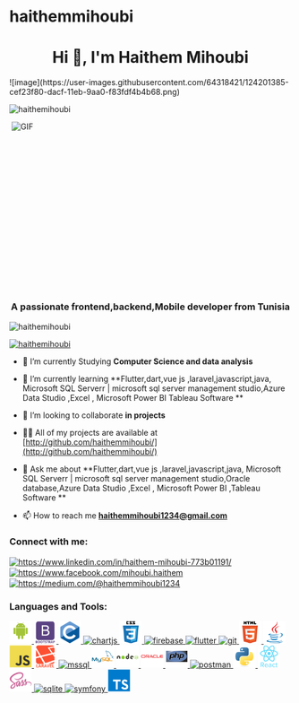 # haithemmihoubi
<h1 align="center">Hi 👋, I'm Haithem Mihoubi</h1>
![image](https://user-images.githubusercontent.com/64318421/124201385-cef23f80-dacf-11eb-9aa0-f83fdf4b4b68.png)

<p align="left"> <img src="https://user-images.githubusercontent.com/64318421/124201385-cef23f80-dacf-11eb-9aa0-f83fdf4b4b68.png" alt="haithemihoubi" /> </p>



<img align="right" alt="GIF" src="![image](https://user-images.githubusercontent.com/64318421/124200574-99e4ed80-dacd-11eb-978c-38c51d3ee3a6.png)" width="500" height="320" />
<h3 align="center">A passionate frontend,backend,Mobile developer from Tunisia</h3>

<p align="left"> <img src="https://komarev.com/ghpvc/?username=haithemihoubi&label=Profile%20views&color=0e75b6&style=flat" alt="haithemihoubi" /> </p>

<p align="left"> <a href="https://github.com/ryo-ma/github-profile-trophy"><img src="https://github-profile-trophy.vercel.app/?username=haithemihoubi" alt="haithemihoubi" /></a> </p>

- 🔭 I’m currently Studying **Computer Science and data analysis**

- 🌱 I’m currently learning **Flutter,dart,vue js ,laravel,javascript,java, Microsoft SQL Serverr | microsoft sql server management studio,Azure Data Studio ,Excel , Microsoft Power BI Tableau Software **

- 👯 I’m looking to collaborate **in projects**

- 👨‍💻 All of my projects are available at [http://github.com/haithemmihoubi/](http://github.com/haithemmihoubi/)

- 💬 Ask me about **Flutter,dart,vue js ,laravel,javascript,java, Microsoft SQL Serverr | microsoft sql server management studio,Oracle database,Azure Data Studio ,Excel , Microsoft Power BI ,Tableau Software **

- 📫 How to reach me **haithemmihoubi1234@gmail.com**

<h3 align="left">Connect with me:</h3>
<p align="left">
<a href="https://linkedin.com/in/https://www.linkedin.com/in/haithem-mihoubi-773b01191/" target="blank"><img align="center" src="https://cdn.jsdelivr.net/npm/simple-icons@3.0.1/icons/linkedin.svg" alt="https://www.linkedin.com/in/haithem-mihoubi-773b01191/" height="30" width="40" /></a>
<a href="https://fb.com/https://www.facebook.com/mihoubi.haithem" target="blank"><img align="center" src="https://cdn.jsdelivr.net/npm/simple-icons@3.0.1/icons/facebook.svg" alt="https://www.facebook.com/mihoubi.haithem" height="30" width="40" /></a>
<a href="https://medium.com/https://medium.com/@haithemmihoubi1234" target="blank"><img align="center" src="https://cdn.jsdelivr.net/npm/simple-icons@3.0.1/icons/medium.svg" alt="https://medium.com/@haithemmihoubi1234" height="30" width="40" /></a>
</p>

<h3 align="left">Languages and Tools:</h3>
<p align="left"> <a href="https://developer.android.com" target="_blank"> <img src="https://raw.githubusercontent.com/devicons/devicon/master/icons/android/android-original-wordmark.svg" alt="android" width="40" height="40"/> </a> <a href="https://getbootstrap.com" target="_blank"> <img src="https://raw.githubusercontent.com/devicons/devicon/master/icons/bootstrap/bootstrap-plain-wordmark.svg" alt="bootstrap" width="40" height="40"/> </a> <a href="https://www.cprogramming.com/" target="_blank"> <img src="https://raw.githubusercontent.com/devicons/devicon/master/icons/c/c-original.svg" alt="c" width="40" height="40"/> </a> <a href="https://www.chartjs.org" target="_blank"> <img src="https://www.chartjs.org/media/logo-title.svg" alt="chartjs" width="40" height="40"/> </a> <a href="https://www.w3schools.com/css/" target="_blank"> <img src="https://raw.githubusercontent.com/devicons/devicon/master/icons/css3/css3-original-wordmark.svg" alt="css3" width="40" height="40"/> </a> <a href="https://firebase.google.com/" target="_blank"> <img src="https://www.vectorlogo.zone/logos/firebase/firebase-icon.svg" alt="firebase" width="40" height="40"/> </a> <a href="https://flutter.dev" target="_blank"> <img src="https://www.vectorlogo.zone/logos/flutterio/flutterio-icon.svg" alt="flutter" width="40" height="40"/> </a> <a href="https://git-scm.com/" target="_blank"> <img src="https://www.vectorlogo.zone/logos/git-scm/git-scm-icon.svg" alt="git" width="40" height="40"/> </a> <a href="https://www.w3.org/html/" target="_blank"> <img src="https://raw.githubusercontent.com/devicons/devicon/master/icons/html5/html5-original-wordmark.svg" alt="html5" width="40" height="40"/> </a> <a href="https://www.java.com" target="_blank"> <img src="https://raw.githubusercontent.com/devicons/devicon/master/icons/java/java-original.svg" alt="java" width="40" height="40"/> </a> <a href="https://developer.mozilla.org/en-US/docs/Web/JavaScript" target="_blank"> <img src="https://raw.githubusercontent.com/devicons/devicon/master/icons/javascript/javascript-original.svg" alt="javascript" width="40" height="40"/> </a> <a href="https://laravel.com/" target="_blank"> <img src="https://raw.githubusercontent.com/devicons/devicon/master/icons/laravel/laravel-plain-wordmark.svg" alt="laravel" width="40" height="40"/> </a> <a href="https://www.microsoft.com/en-us/sql-server" target="_blank"> <img src="https://cdn.worldvectorlogo.com/logos/microsoft-sql-server.svg" alt="mssql" width="40" height="40"/> </a> <a href="https://www.mysql.com/" target="_blank"> <img src="https://raw.githubusercontent.com/devicons/devicon/master/icons/mysql/mysql-original-wordmark.svg" alt="mysql" width="40" height="40"/> </a> <a href="https://nodejs.org" target="_blank"> <img src="https://raw.githubusercontent.com/devicons/devicon/master/icons/nodejs/nodejs-original-wordmark.svg" alt="nodejs" width="40" height="40"/> </a> <a href="https://www.oracle.com/" target="_blank"> <img src="https://raw.githubusercontent.com/devicons/devicon/master/icons/oracle/oracle-original.svg" alt="oracle" width="40" height="40"/> </a> <a href="https://www.php.net" target="_blank"> <img src="https://raw.githubusercontent.com/devicons/devicon/master/icons/php/php-original.svg" alt="php" width="40" height="40"/> </a> <a href="https://postman.com" target="_blank"> <img src="https://www.vectorlogo.zone/logos/getpostman/getpostman-icon.svg" alt="postman" width="40" height="40"/> </a> <a href="https://www.python.org" target="_blank"> <img src="https://raw.githubusercontent.com/devicons/devicon/master/icons/python/python-original.svg" alt="python" width="40" height="40"/> </a> <a href="https://reactjs.org/" target="_blank"> <img src="https://raw.githubusercontent.com/devicons/devicon/master/icons/react/react-original-wordmark.svg" alt="react" width="40" height="40"/> </a> <a href="https://sass-lang.com" target="_blank"> <img src="https://raw.githubusercontent.com/devicons/devicon/master/icons/sass/sass-original.svg" alt="sass" width="40" height="40"/> </a> <a href="https://www.sqlite.org/" target="_blank"> <img src="https://www.vectorlogo.zone/logos/sqlite/sqlite-icon.svg" alt="sqlite" width="40" height="40"/> </a> <a href="https://symfony.com" target="_blank"> <img src="https://symfony.com/logos/symfony_black_03.svg" alt="symfony" width="40" height="40"/> </a> <a href="https://www.typescriptlang.org/" target="_blank"> <img src="https://raw.githubusercontent.com/devicons/devicon/master/icons/typescript/typescript-original.svg" alt="typescript" width="40" height="40"/> </a> </p>



